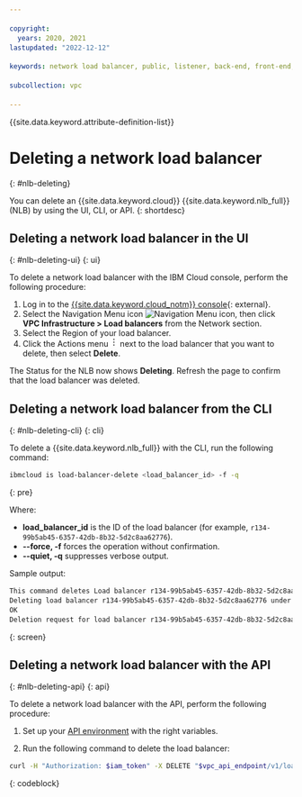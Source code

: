```yaml
---

copyright:
  years: 2020, 2021
lastupdated: "2022-12-12"

keywords: network load balancer, public, listener, back-end, front-end, pool, round-robin, weighted, connections, methods, policies, APIs, access, ports, vpc network, delete

subcollection: vpc

---
```


{{site.data.keyword.attribute-definition-list}}

# Deleting a network load balancer
{: #nlb-deleting}

You can delete an {{site.data.keyword.cloud}} {{site.data.keyword.nlb_full}} (NLB) by using the UI, CLI, or API.
{: shortdesc}

## Deleting a network load balancer in the UI
{: #nlb-deleting-ui}
{: ui}

To delete a network load balancer with the IBM Cloud console, perform the following procedure:

1. Log in to the [{{site.data.keyword.cloud_notm}} console](/login){: external}.
1. Select the Navigation Menu icon ![Navigation Menu icon](../../icons/icon_hamburger.svg), then click **VPC Infrastructure > Load balancers** from the Network section.
1. Select the Region of your load balancer.
1. Click the Actions menu ![Actions menu](images/overflow.png) next to the load balancer that you want to delete, then select **Delete**.

The Status for the NLB now shows **Deleting**. Refresh the page to confirm that the load balancer was deleted.

## Deleting a network load balancer from the CLI
{: #nlb-deleting-cli}
{: cli}

To delete a {{site.data.keyword.nlb_full}} with the CLI, run the following command:

```sh
ibmcloud is load-balancer-delete <load_balancer_id> -f -q
```
{: pre}

Where:

* **load_balancer_id** is the ID of the load balancer (for example, `r134-99b5ab45-6357-42db-8b32-5d2c8aa62776`).
* **--force, -f** forces the operation without confirmation.
* **--quiet, -q** suppresses verbose output.

Sample output:

```sh
This command deletes Load balancer r134-99b5ab45-6357-42db-8b32-5d2c8aa62776 and cannot be undone. Continue [y/N] ?> y
Deleting load balancer r134-99b5ab45-6357-42db-8b32-5d2c8aa62776 under account IBM Cloud Network Services as user test@ibm.com...
OK
Deletion request for load balancer r134-99b5ab45-6357-42db-8b32-5d2c8aa62776 was accepted.
```
{: screen}

## Deleting a network load balancer with the API
{: #nlb-deleting-api}
{: api}

To delete a network load balancer with the API, perform the following procedure:

1. Set up your [API environment](/docs/vpc?topic=vpc-set-up-environment#api-prerequisites-setup) with the right variables.

2. Run the following command to delete the load balancer:

```bash
curl -H "Authorization: $iam_token" -X DELETE "$vpc_api_endpoint/v1/load_balancers/$lbid?version=$api_version&generation=2"
```
{: codeblock}

